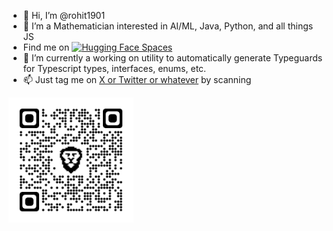- 👋 Hi, I’m @rohit1901
- 👀 I’m a Mathematician interested in AI/ML, Java, Python, and all things JS
- Find me on [![Hugging Face Spaces](https://img.shields.io/badge/%F0%9F%A4%97%20HuggingFace-Profile-yellow)](https://huggingface.co/johnny-drama)
- 🌱 I’m currently a working on utility to automatically generate Typeguards for Typescript types, interfaces, enums, etc.
- 📫 Just tag me on [X or Twitter or whatever](https://twitter.com/) by scanning
<img src="https://github.com/rohit1901/rohit1901/blob/main/qrcode_twitter.com.png" alt="drawing" width="200"/>

<!---
rohit1901/rohit1901 is a ✨ special ✨ repository because its `README.md` (this file) appears on your GitHub profile.
You can click the Preview link to take a look at your changes.
--->
